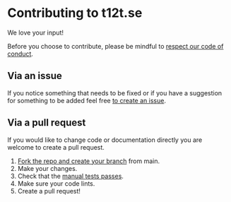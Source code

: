 # Contributing to t12t.se

We love your input!

Before you choose to contribute, please be mindful to [respect our code of conduct](CODE_OF_CONDUCT.md).

## Via an issue

If you notice something that needs to be fixed or if you have a suggestion for something to be added feel free [to create an issue](https://github.com/t12t/t12t.github.io/issues/new).

## Via a pull request

If you would like to change code or documentation directly you are welcome to create a pull request.

1. [Fork the repo and create your branch](https://docs.github.com/en/free-pro-team@latest/github/getting-started-with-github/fork-a-repo) from main.
1. Make your changes.
1. Check that the [manual tests passes](https://github.com/t12t/t12t.github.io#test).
1. Make sure your code lints.
1. Create a pull request!
